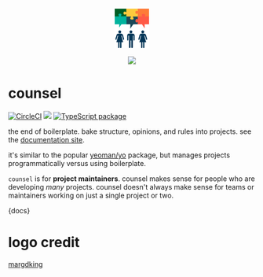 <p align="center"><img height="80px" src="https://github.com/cdaringe/counsel/raw/master/img/counsel.png" /></p>
<p align="center">
  <img src="https://cdaringe.github.io/counsel/static/demo-apply-bef8a2b7283196e26d7cc45340443922.svg" />
</p>

# counsel

[![CircleCI](https://circleci.com/gh/cdaringe/counsel.svg?style=svg)](https://circleci.com/gh/cdaringe/counsel) ![](https://img.shields.io/badge/standardjs-%E2%9C%93-brightgreen.svg) [![TypeScript package](https://img.shields.io/badge/language-typescript-blue.svg)](https://www.typescriptlang.org)

the end of boilerplate. bake structure, opinions, and rules into projects. see the [documentation site](https://cdaringe.github.io/counsel/).

it's similar to the popular [yeoman/yo](http://yeoman.io/) package, but manages
projects programmatically versus using boilerplate.

`counsel` is for **project maintainers**.  counsel makes sense for people who are developing _many_ projects.  counsel doesn't always make sense for teams or maintainers working on just a single project or two.

<!--  npx svg-term --out ./demo-apply.svg --height=7 --width=50 --padding 10 --window -->

{docs}

# logo credit

[margdking](https://github.com/margdking)
